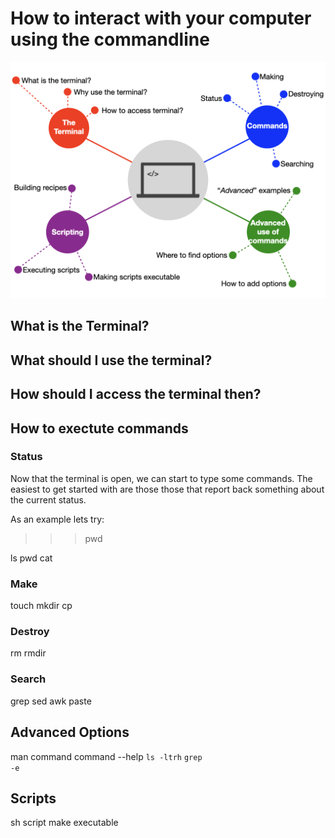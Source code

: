 # How to interact with your computer using the commandline

![Overview of part 1](./Figures/mapBasicCommandLine/mapBasicCommandLine.001.png?raw=true')

## What is the Terminal?

## What should I use the terminal?

## How should I access the terminal then?

## How to exectute commands

### Status

Now that the terminal is open, we can start to type some commands. The easiest to get
started with are those those that report back something about the current status.

As an example lets try:


   >>> pwd


ls
pwd
cat

### Make

touch
mkdir
cp

### Destroy

rm
rmdir

### Search

grep
sed
awk
paste

## Advanced Options

man command
command --help
<code>ls -ltrh</code>
<code>grep -e</code>

## Scripts

sh script
make executable
